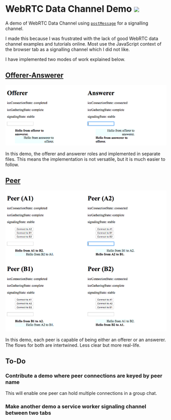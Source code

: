 # WebRTC Data Channel Demo ![](https://github.com/TomasHubelbauer/webrtc-data-channel-demo/actions/workflows/pages/pages-build-deployment/badge.svg)

[`postMessage`]: https://developer.mozilla.org/en-US/docs/Web/API/Window/postMessage

A demo of WebRTC Data Channel using [`postMessage`] for a signalling channel.

I made this because I was frustrated with the lack of good WebRTC data channel
examples and tutorials online. Most use the JavaScript context of the browser
tab as a signalling channel which I did not like.

I have implemented two modes of work explained below.

## [Offerer-Answerer](https://tomashubelbauer.github.io/webrtc-data-channel-demo/offerer-answerer)

![](offerer-answerer/screenshot.png)

In this demo, the offerer and answerer roles and implemented in separate files.
This means the implementation is not versatile, but it is much easier to follow.

## [Peer](https://tomashubelbauer.github.io/webrtc-data-channel-demo/peer)

![](peer/screenshot.png)

In this demo, each peer is capable of being either an offerer or an answerer.
The flows for both are intertwined. Less clear but more real-life.

## To-Do

### Contribute a demo where peer connections are keyed by peer name

This will enable one peer can hold multiple connections in a group chat.

### Make another demo a service worker signaling channel between two tabs
